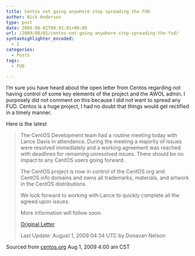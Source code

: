 ```yaml
---
title: Centos not going anywhere stop spreading the FUD
author: Nick Anderson
type: post
date: 2009-08-01T09:43:01+00:00
url: /2009/08/01/centos-not-going-anywhere-stop-spreading-the-fud/
syntaxhighlighter_encoded:
  - 1
categories:
  - Posts
tags:
  - FUD

---
```

I&#8217;m sure you have heard about the open letter from Centos regarding not having control of some key elements of the project and the AWOL admin. I purposely did not comment on this because I did not want to spread any FUD. Centos is a huge project, I had no doubt that things would get rectified in a timely manner.

Here is the latest

> The CentOS Development team had a routine meeting today with Lance Davis in attendance. During the meeting a majority of issues were resolved immediately and a working agreement was reached with deadlines for remaining unresolved issues. There should be no impact to any CentOS users going forward.
> 
> The CentOS project is now in control of the CentOS.org and CentOS.info domains and owns all trademarks, materials, and artwork in the CentOS distributions.
> 
> We look forward to working with Lance to quickly complete all the agreed upon issues.
> 
> More information will follow soon.
> 
> <a href="http://www.centos.org/modules/news/article.php?storyid=381" target="_blank">Original Letter</a>
> 
> Last Update: August 1, 2009 04:34 UTC by Donavan Nelson

Sourced from [centos.org][1] Aug 1, 2009 4:00 am CST

 [1]: http://www.centos.org